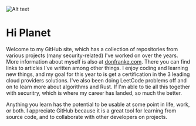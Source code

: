 ![Alt text](https://donfranke.com/images/github-header-3.png "Don Franke")

# Hi Planet #

Welcome to my GitHub site, which has a collection of repositories from various projects (many security-related) I've worked on over the years. More information about myself is also at [donfranke.com](https://donfranke.com/). There you can find links to articles I've written among other things. I enjoy coding and learning new things, and my goal for this year to is get a certification in the 3 leading cloud providers solutions. I've also been doing LeetCode problems off and on to learn more about algorithms and Rust. If I'm able to tie all this together with securitry, which is where my career has landed, so much the better. 

Anything you learn has the potential to be usable at some point in life, work, or both. I appreciate GitHub because it is a great tool for learning from source code, and to collaborate with other developers on projects.
